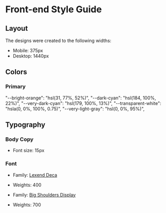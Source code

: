 # Front-end Style Guide

## Layout

The designs were created to the following widths:

- Mobile: 375px
- Desktop: 1440px

## Colors

### Primary

"--bright-orange": "hsl(31, 77%, 52%)",
"--dark-cyan": "hsl(184, 100%, 22%)",
"--very-dark-cyan": "hsl(179, 100%, 13%)",
"--transparent-white": "hsla(0, 0%, 100%, 0.75)",
"--very-light-gray": "hsl(0, 0%, 95%)",

## Typography

### Body Copy

- Font size: 15px

### Font

- Family: [Lexend Deca](https://fonts.google.com/specimen/Lexend+Deca)
- Weights: 400

- Family: [Big Shoulders Display](https://fonts.google.com/specimen/Big+Shoulders+Display)
- Weights: 700
